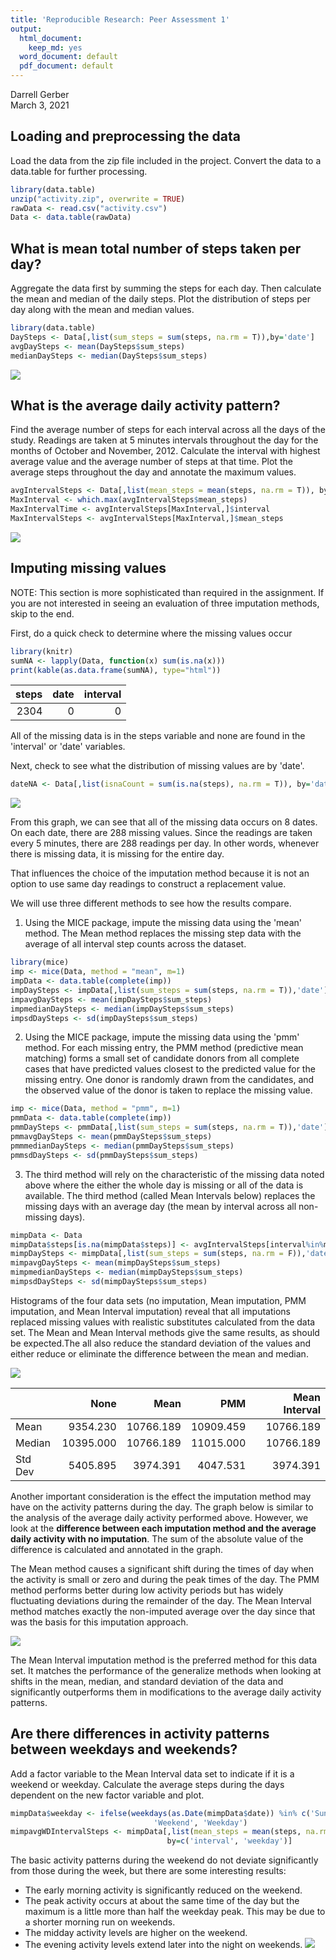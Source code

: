 ```yaml
---
title: 'Reproducible Research: Peer Assessment 1'
output:
  html_document:
    keep_md: yes
  word_document: default
  pdf_document: default
---
```

Darrell Gerber  
March 3, 2021  

## Loading and preprocessing the data
Load the data from the zip file included in the project. Convert the data to a data.table for further processing.

```r
library(data.table)
unzip("activity.zip", overwrite = TRUE)
rawData <- read.csv("activity.csv")
Data <- data.table(rawData)
```


## What is mean total number of steps taken per day?
Aggregate the data first by summing the steps for each day. Then calculate the mean and median of the daily steps. Plot the distribution of steps per day along with the mean and median values. 

```r
library(data.table)
DaySteps <- Data[,list(sum_steps = sum(steps, na.rm = T)),by='date']
avgDaySteps <- mean(DaySteps$sum_steps)
medianDaySteps <- median(DaySteps$sum_steps)
```


![](PA1_template_files/figure-html/plotavgsteps-1.png)<!-- -->
  
## What is the average daily activity pattern?
Find the average number of steps for each interval across all the days of the study. Readings are taken at 5 minutes intervals throughout the day for the months of October and November, 2012. Calculate the interval with highest average value and the average number of steps at that time. Plot the average steps throughout the day and annotate the maximum values. 

```r
avgIntervalSteps <- Data[,list(mean_steps = mean(steps, na.rm = T)), by='interval']
MaxInterval <- which.max(avgIntervalSteps$mean_steps)
MaxIntervalTime <- avgIntervalSteps[MaxInterval,]$interval
MaxIntervalSteps <- avgIntervalSteps[MaxInterval,]$mean_steps
```
![](PA1_template_files/figure-html/averagedailyplot-1.png)<!-- -->
  
## Imputing missing values
NOTE: This section is more sophisticated than required in the assignment. If you are not interested in seeing an evaluation of three imputation methods, skip to the end.  

First, do a quick check to determine where the missing values occur

```r
library(knitr)
sumNA <- lapply(Data, function(x) sum(is.na(x)))
print(kable(as.data.frame(sumNA), type="html"))
```



| steps| date| interval|
|-----:|----:|--------:|
|  2304|    0|        0|
All of the missing data is in the steps variable and none are found in the 'interval' or 'date' variables.  
  
Next, check to see what the distribution of missing values are by 'date'.

```r
dateNA <- Data[,list(isnaCount = sum(is.na(steps), na.rm = T)), by='date']
```
![](PA1_template_files/figure-html/plotmissingdist-1.png)<!-- -->
  
From this graph, we can see that all of the missing data occurs on 8 dates. On each date, there are 288 missing values. Since the readings are taken every 5 minutes, there are 288 readings per day. In other words, whenever there is missing data, it is missing for the entire day.
  
That influences the choice of the imputation method because it is not an option to use same day readings to construct a replacement value.
  
We will use three different methods to see how the results compare.       
1. Using the MICE package, impute the missing data using the 'mean' method. The Mean method replaces the missing step data with the average of all interval step counts across the dataset. 

```r
library(mice)
imp <- mice(Data, method = "mean", m=1)
impData <- data.table(complete(imp))
impDaySteps <- impData[,list(sum_steps = sum(steps, na.rm = T)),'date']
impavgDaySteps <- mean(impDaySteps$sum_steps)
impmedianDaySteps <- median(impDaySteps$sum_steps)
impsdDaySteps <- sd(impDaySteps$sum_steps)
```
  
2. Using the MICE package, impute the missing data using the 'pmm' method. For each missing entry, the PMM method (predictive mean matching)  forms a small set of candidate donors from all complete cases that have predicted values closest to the predicted value for the missing entry. One donor is randomly drawn from the candidates, and the observed value of the donor is taken to replace the missing value. 

```r
imp <- mice(Data, method = "pmm", m=1)
pmmData <- data.table(complete(imp))
pmmDaySteps <- pmmData[,list(sum_steps = sum(steps, na.rm = T)),'date']
pmmavgDaySteps <- mean(pmmDaySteps$sum_steps)
pmmmedianDaySteps <- median(pmmDaySteps$sum_steps)
pmmsdDaySteps <- sd(pmmDaySteps$sum_steps)
```
3. The third method will rely on the characteristic of the missing data noted above where the either the whole day is missing or all of the data is available. The third method (called Mean Intervals below) replaces the missing days with an average day (the mean by interval across all non-missing days).

```r
mimpData <- Data
mimpData$steps[is.na(mimpData$steps)] <- avgIntervalSteps[interval%in%mimpData$interval]$mean_steps
mimpDaySteps <- mimpData[,list(sum_steps = sum(steps, na.rm = F)),'date']
mimpavgDaySteps <- mean(mimpDaySteps$sum_steps)
mimpmedianDaySteps <- median(mimpDaySteps$sum_steps)
mimpsdDaySteps <- sd(mimpDaySteps$sum_steps)
```

Histograms of the four data sets (no imputation, Mean imputation, PMM imputation, and Mean Interval imputation) reveal that all imputations replaced missing values with realistic substitutes calculated from the data set. The Mean and Mean Interval methods give the same results, as should be expected.The all also reduce the standard deviation of the values and either reduce or eliminate the difference between the mean and median. 

![](PA1_template_files/figure-html/plotimputedata-1.png)<!-- -->
  

|        |      None|      Mean|       PMM| Mean Interval|
|:-------|---------:|---------:|---------:|-------------:|
|Mean    |  9354.230| 10766.189| 10909.459|     10766.189|
|Median  | 10395.000| 10766.189| 11015.000|     10766.189|
|Std Dev |  5405.895|  3974.391|  4047.531|      3974.391|
Another important consideration is the effect the imputation method may have on the activity patterns during the day. The graph below is similar to the analysis of the average daily activity performed above. However, we look at the **difference between each imputation method and the average daily activity with no imputation**. The sum of the absolute value of the difference is calculated and annotated in the graph.  

The Mean method causes a significant shift during the times of day when the activity is small or zero and during the peak times of the day. The PMM method performs better during low activity periods but has widely fluctuating deviations during the remainder of the day. The Mean Interval method matches exactly the non-imputed average over the day since that was the basis for this imputation approach.
  
![](PA1_template_files/figure-html/impdailyplot-1.png)<!-- -->
  
The Mean Interval imputation method is the preferred method for this data set. It matches the performance of the generalize methods when looking at shifts in the mean, median, and standard deviation of the data and significantly outperforms them in modifications to the average daily activity patterns.  


## Are there differences in activity patterns between weekdays and weekends?
Add a factor variable to the Mean Interval data set to indicate if it is a weekend or weekday. Calculate the average steps during the days dependent on the new factor variable and plot.

```r
mimpData$weekday <- ifelse(weekdays(as.Date(mimpData$date)) %in% c('Sunday', 'Saturday'),
                                'Weekend', 'Weekday')
mimpavgWDIntervalSteps <- mimpData[,list(mean_steps = mean(steps, na.rm = T)),
                                   by=c('interval', 'weekday')]
```
  
The basic activity patterns during the weekend do not deviate significantly from those during the week, but there are some interesting results:  

* The early morning activity is significantly reduced on the weekend.
* The peak activity occurs at about the same time  of the day but the maximum is a little more than half the weekday peak. This may be due to a shorter morning run on weekends.
* The midday activity levels are higher on the weekend. 
* The evening activity levels extend later into the night on weekends.
![](PA1_template_files/figure-html/weekdayavgplot-1.png)<!-- -->
